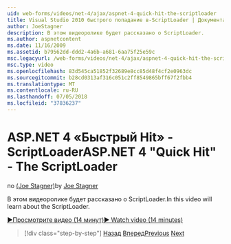 ```yaml
---
uid: web-forms/videos/net-4/ajax/aspnet-4-quick-hit-the-scriptloader
title: Visual Studio 2010 быстрого попадание в-ScriptLoader | Документация Майкрософт
author: JoeStagner
description: В этом видеоролике будет рассказано о ScriptLoader.
ms.author: aspnetcontent
ms.date: 11/16/2009
ms.assetid: b79562dd-ddd2-4a6b-a681-6aa75f25e59c
msc.legacyurl: /web-forms/videos/net-4/ajax/aspnet-4-quick-hit-the-scriptloader
msc.type: video
ms.openlocfilehash: 83d545ca51852f32689e8cc85d48f4cf2e0963dc
ms.sourcegitcommit: b28cd0313af316c051c2ff8549865bff67f2fbb4
ms.translationtype: MT
ms.contentlocale: ru-RU
ms.lasthandoff: 07/05/2018
ms.locfileid: "37836237"
---
```

<a name="aspnet-4-quick-hit---the-scriptloader"></a><span data-ttu-id="01f11-103">ASP.NET 4 «Быстрый Hit» - ScriptLoader</span><span class="sxs-lookup"><span data-stu-id="01f11-103">ASP.NET 4 "Quick Hit" - The ScriptLoader</span></span>
====================
<span data-ttu-id="01f11-104">по [(Joe Stagner)](https://github.com/JoeStagner)</span><span class="sxs-lookup"><span data-stu-id="01f11-104">by [Joe Stagner](https://github.com/JoeStagner)</span></span>

<span data-ttu-id="01f11-105">В этом видеоролике будет рассказано о ScriptLoader.</span><span class="sxs-lookup"><span data-stu-id="01f11-105">In this video will learn about the ScriptLoader.</span></span>

[<span data-ttu-id="01f11-106">&#9654;Просмотрите видео (14 минут)</span><span class="sxs-lookup"><span data-stu-id="01f11-106">&#9654; Watch video (14 minutes)</span></span>](https://channel9.msdn.com/Blogs/ASP-NET-Site-Videos/aspnet-4-quick-hit-the-scriptloader)

> [!div class="step-by-step"]
> <span data-ttu-id="01f11-107">[Назад](aspnet-4-quick-hit-imperative-javascript-syntax-for-microsoft-client-side-controls.md)
> [Вперед](aspnet-4-quick-hit-jquery-syntax-for-microsoft-ajax.md)</span><span class="sxs-lookup"><span data-stu-id="01f11-107">[Previous](aspnet-4-quick-hit-imperative-javascript-syntax-for-microsoft-client-side-controls.md)
[Next](aspnet-4-quick-hit-jquery-syntax-for-microsoft-ajax.md)</span></span>
